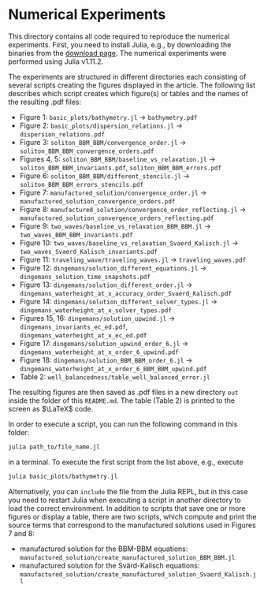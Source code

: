 # Numerical Experiments

This directory contains all code required to reproduce the numerical
experiments. First, you need to install Julia, e.g., by downloading
the binaries from the [download page](https://julialang.org/downloads/).
The numerical experiments were performed using Julia v1.11.2.

The experiments are structured in different directories each consisting of
several scripts creating the figures displayed in the article. The following
list describes which script creates which figure(s) or tables and the names
of the resulting .pdf files:

* Figure 1: `basic_plots/bathymetry.jl` &rarr; `bathymetry.pdf`
* Figure 2: `basic_plots/dispersion_relations.jl` &rarr; `dispersion_relations.pdf`
* Figure 3: `soliton_BBM_BBM/convergence_order.jl` &rarr; `soliton_BBM_BBM_convergence_orders.pdf`
* Figures 4, 5: `soliton_BBM_BBM/baseline_vs_relaxation.jl` &rarr; `soliton_BBM_BBM_invariants.pdf`, `soliton_BBM_BBM_errors.pdf`
* Figure 6: `soliton_BBM_BBM/different_stencils.jl` &rarr; `soliton_BBM_BBM_errors_stencils.pdf`
* Figure 7: `manufactured_solution/convergence_order.jl` &rarr; `manufactured_solution_convergence_orders.pdf`
* Figure 8: `manufactured_solution/convergence_order_reflecting.jl` &rarr; `manufactured_solution_convergence_orders_reflecting.pdf`
* Figure 9: `two_waves/baseline_vs_relaxation_BBM_BBM.jl` &rarr; `two_waves_BBM_BBM_invariants.pdf`
* Figure 10: `two_waves/baseline_vs_relaxation_Svaerd_Kalisch.jl` &rarr; `two_waves_Svaerd_Kalisch_invariants.pdf`
* Figure 11: `traveling_wave/traveling_waves.jl` &rarr; `traveling_waves.pdf`
* Figure 12: `dingemans/solution_different_equations.jl` &rarr; `dingemans_solution_time_snapshots.pdf`
* Figure 13: `dingemans/solution_different_order.jl` &rarr; `dingemans_waterheight_at_x_accuracy_order_Svaerd_Kalisch.pdf`
* Figure 14: `dingemans/solution_different_solver_types.jl` &rarr; `dingemans_waterheight_at_x_solver_types.pdf`
* Figures 15, 16: `dingemans/solution_upwind.jl` &rarr; `dingemans_invariants_ec_ed.pdf`, `dingemans_waterheight_at_x_ec_ed.pdf`
* Figure 17: `dingemans/solution_upwind_order_6.jl` &rarr; `dingemans_waterheight_at_x_order_6_upwind.pdf`
* Figure 18: `dingemans/solution_BBM_BBM_order_6.jl` &rarr; `dingemans_waterheight_at_x_order_6_BBM_BBM_upwind.pdf`
* Table 2: `well_balancedness/table_well_balanced_error.jl`

The resulting figures are then saved as .pdf files in a new directory `out`
inside the folder of this `README.md`. The table (Table 2) is printed to the screen as $\LaTeX$ code.

In order to execute a script, you can run the following command in this folder:

```bash
julia path_to/file_name.jl
```

in a terminal. To execute the first script from the list above, e.g.,
execute

```bash
julia basic_plots/bathymetry.jl
```

Alternatively, you can `include` the file from the Julia REPL, but in this case you need to restart Julia
when executing a script in another directory to load the correct environment.
In addition to scripts that save one or more figures or display a table, there are two scripts,
which compute and print the source terms that correspond to the manufactured
solutions used in Figures 7 and 8:

* manufactured solution for the BBM-BBM equations: `manufactured_solution/create_manufactured_solution_BBM_BBM.jl`
* manufactured solution for the Svärd-Kalisch equations: `manufactured_solution/create_manufactured_solution_Svaerd_Kalisch.jl`
